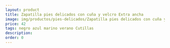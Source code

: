 ```yaml
---
layout: product
title: Zapatilla pies delicados con cuña y velcro Extra ancha
image: img/productos/pies-delicados/Zapatilla pies delicados con cuña y velcro Extra ancha=42=negro azul marino verano Cutillas.webp
price: 42
tags: negro azul marino verano Cutillas
description: 
order: 0
---
```

